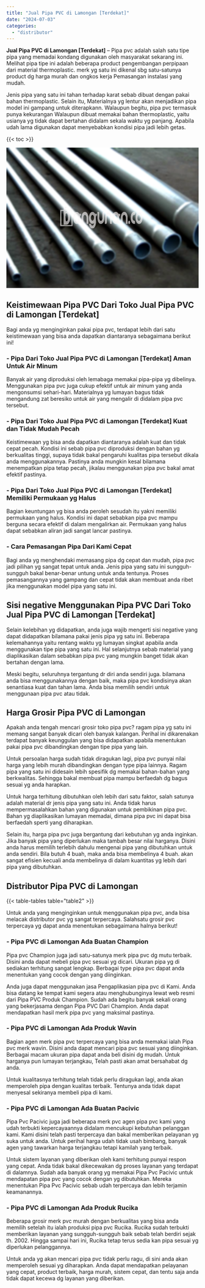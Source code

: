```yaml
---
title: "Jual Pipa PVC di Lamongan [Terdekat]"
date: "2024-07-03"
categories: 
  - "distributor"
---
```


**Jual Pipa PVC di Lamongan \[Terdekat\]** – Pipa pvc adalah salah satu tipe pipa yang memadai kondang digunakan oleh masyarakat sekarang ini. Melihat pipa tipe ini adalah beberapa product pengembangan perpipaan dari material thermoplastic. merk yg satu ini dikenal sbg satu-satunya product dg harga murah dan ongkos kerja Pemasangan instalasi yang mudah.

Jenis pipa yang satu ini tahan terhadap karat sebab dibuat dengan pakai bahan thermoplastic. Selain itu, Materialnya yg lentur akan menjadikan pipa model ini gampang untuk diterapkann. Walaupun begitu, pipa pvc termasuk punya kekurangan Walaupun dibuat memakai bahan thermoplastic, yaitu usianya yg tidak dapat bertahan didalam sekala waktu yg panjang. Apabila udah lama digunakan dapat menyebabkan kondisi pipa jadi lebih getas.

{{< toc >}}

![Jual Pipa PVC di Lamongan [Terdekat]](/images/jaul-pipa-pvc-21.png)

## Keistimewaan Pipa PVC Dari Toko Jual Pipa PVC di Lamongan \[Terdekat\]

Bagi anda yg menginginkan pakai pipa pvc, terdapat lebih dari satu keistimewaan yang bisa anda dapatkan diantaranya sebagaimana berikut ini!

### \- Pipa Dari Toko Jual Pipa PVC di Lamongan \[Terdekat\] Aman Untuk Air Minum

Banyak air yang diproduksi oleh lemabaga memakai pipa-pipa yg dibelinya. Menggunakan pipa pvc juga cukup efektif untuk air minum yang anda mengonsumsi sehari-hari. Materialnya yg lumayan bagus tidak mengandung zat beresiko untuk air yang mengalir di didalam pipa pvc tersebut.

### \- Pipa Dari Toko Jual Pipa PVC di Lamongan \[Terdekat\] Kuat dan Tidak Mudah Pecah

Keistimewaan yg bisa anda dapatkan diantaranya adalah kuat dan tidak cepat pecah. Kondisi ini sebab pipa pvc diproduksi dengan bahan yg berkualitas tinggi, supaya tidak bakal pengaruhi kualitas pipa tersebut dikala anda menggunakannya. Pastinya anda mungkin kesal bilamana menempatkan pipa tetap pecah, jikalau menggunakan pipa pvc bakal amat efektif pastinya.

### \- Pipa Dari Toko Jual Pipa PVC di Lamongan \[Terdekat\] Memiliki Permukaan yg Halus

Bagian keuntungan yg bisa anda peroleh sesudah itu yakni memiliki permukaan yang halus. Kondisi ini dapat sebabkan pipa pvc mampu berguna secara efektif di dalam mengalirkan air. Permukaan yang halus dapat sebabkan aliran jadi sangat lancar pastinya.

### \- Cara Pemasangan Pipa Dari Kami Cepat

Bagi anda yg menghendaki memasang pipa dg cepat dan mudah, pipa pvc jadi pilihan yg sangat tepat untuk anda. Jenis pipa yang satu ini sungguh-sungguh bakal benar-benar untung untuk anda tentunya. Proses pemasangannya yang gampang dan cepat tidak akan membuat anda ribet jika menggunakan model pipa yang satu ini.

## Sisi negative Menggunakan Pipa PVC Dari Toko Jual Pipa PVC di Lamongan \[Terdekat\]

Selain kelebihan yg didapatkan, anda juga wajib mengerti sisi negative yang dapat didapatkan bilamana pakai jenis pipa yg satu ini. Beberapa kelemahannya yaitu rentang waktu yg lumayan singkat apabila anda menggunakan tipe pipa yang satu ini. Hal selanjutnya sebab material yang diaplikasikan dalam sebabkan pipa pvc yang mungkin banget tidak akan bertahan dengan lama.

Meski begitu, seluruhnya tergantung dr diri anda sendiri juga. bilamana anda bisa menggunakannya dengan baik, maka pipa pvc kondisinya akan senantiasa kuat dan tahan lama. Anda bisa memilih sendiri untuk menggunaan pipa pvc atau tidak.

## Harga Grosir Pipa PVC di Lamongan

Apakah anda tengah mencari grosir toko pipa pvc? ragam pipa yg satu ini memang sangat banyak dicari oleh banyak kalangan. Perihal ini dikarenakan terdapat banyak keunggulan yang bisa didapatkan apabila menentukan pakai pipa pvc dibandingkan dengan tipe pipa yang lain.

Untuk persoalan harga sudah tidak diragukan lagi, pipa pvc punyai nilai harga yang lebih murah dibandingkan dengan type pipa lainnya. Ragam pipa yang satu ini didesain lebih spesifik dg memakai bahan-bahan yang berkwalitas. Sehingga bakal membuat pipa mampu berfaedah dg bagus sesuai yg anda harapkan.

Untuk harga terhitung dibutuhkan oleh lebih dari satu faktor, salah satunya adalah material dr jenis pipa yang satu ini. Anda tidak harus mempermasalahkan bahan yang digunakan untuk pembikinan pipa pvc. Bahan yg diaplikasikan lumayan memadai, dimana pipa pvc ini dapat bisa berfaedah sperti yang diharapkan.

Selain itu, harga pipa pvc juga bergantung dari kebutuhan yg anda inginkan. Jika banyak pipa yang diperlukan maka tambah besar nilai harganya. Disini anda harus memilih terlebih dahulu mengenai pipa yang dibutuhkan untuk anda sendiri. Bila butuh 4 buah, maka anda bisa membelinya 4 buah. akan sangat efisien kecuali anda membelinya di dalam kuantitas yg lebih dari pipa yang dibutuhkan.

## Distributor Pipa PVC di Lamongan

{{< table-tables table="table2" >}}

Untuk anda yang menginginkan untuk menggunakan pipa pvc, anda bisa melacak distributor pvc yg sangat terpercaya. Salahsatu grosir pvc terpercaya yg dapat anda menentukan sebagaimana halnya berikut!

### \- Pipa PVC di Lamongan Ada Buatan Champion

Pipa pvc Champion juga jadi satu-satunya merk pipa pvc dg mutu terbaik. Disini anda dapat mebeli pipa pvc sesuai yg dicari. Ukuran pipa yg di sediakan terhitung sangat lengkap. Berbagai type pipa pvc dapat anda menentukan yang cocok dengan yang diinginkan.

Anda juga dapat menggunakan jasa Pengaplikasian pipa pvc di Kami. Anda bisa datang ke tempat kami segera atau menghubunginya lewat web resmi dari Pipa PVC Produk Champion. Sudah ada begitu banyak sekali orang yang bekerjasama dengan Pipa PVC Dari Champion. Anda dapat mendapatkan hasil merk pipa pvc yang maksimal pastinya.

### \- Pipa PVC di Lamongan Ada Produk Wavin

Bagian agen merk pipa pvc terpercaya yang bisa anda memakai ialah Pipa pvc merk wavin. Disini anda dapat mencari pipa pvc sesuai yang diinginkan. Berbagai macam ukuran pipa dapat anda beli disini dg mudah. Untuk harganya pun lumayan terjangkau, Telah pasti akan amat bersahabat dg anda.

Untuk kualitasnya terhitung telah tidak perlu diragukan lagi, anda akan memperoleh pipa dengan kualitas terbaik. Tentunya anda tidak dapat menyesal sekiranya membeli pipa di kami.

### \- Pipa PVC di Lamongan Ada Buatan Pacivic

Pipa Pvc Pacivic juga jadi beberapa merk pvc agen pipa pvc kami yang udah terbukti kepercayaannya didalam mencukupi kebutuhan pelanggan kami. Kami disini telah pasti terpercaya dan bakal memberikan pelayanan yg suka untuk anda. Untuk perihal harga udah tidak usah bimbang, banyak agen yang tawarkan harga terjangkau tetapi kamilah yang terbaik.

Untuk sistem layanan yang diberikan oleh kami terhitung punyai respon yang cepat. Anda tidak bakal dikecewakan dg proses layanan yang terdapat di dalamnya. Sudah ada banyak orang yg memakai Pipa Pvc Pacivic untuk mendapatan pipa pvc yang cocok dengan yg dibutuhkan. Mereka menentukan Pipa Pvc Pacivic sebab udah terpercaya dan lebih terjamin keamanannya.

### \- Pipa PVC di Lamongan Ada Produk Rucika

Beberapa grosir merk pvc murah dengan berkualitas yang bisa anda memilih setelah itu ialah produksi pipa pvc Rucika. Rucika sudah terbukti memberikan layanan yang sungguh-sungguh baik sebab telah berdiri sejak th. 2002. Hingga sampai hari ini, Rucika tetap terus sedia kan pipa sesuai yg diperlukan pelanggannya.

Untuk anda yg akan mencari pipa pvc tidak perlu ragu, di sini anda akan memperoleh sesuai yg diharapkan. Anda dapat mendapatkan pelayanan yang cepat, product terbaik, harga murah, sistem cepat, dan tentu saja anda tidak dapat kecewa dg layanan yang diberikan.
